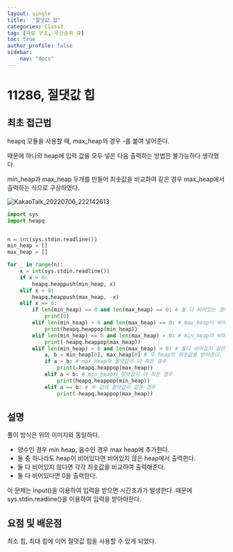 ```yaml
---
layout: single
title:  "절댓값 힙"
categories: Class3
tag: [자료 구조, 우선순위 큐]
toc: true
author_profile: false
sidebar: 
    nav: "docs"
---
```


# 11286, 절댓값 힙

## 최초 접근법

heapq 모듈을 사용할 때, max_heap의 경우 -를 붙여 넣어준다. 

때문에 하나의 heap에 입력 값을 모두 넣은 다음 출력하는 방법은 불가능하다 생각했다. 

min_heap과 max_heap 두개를 만들어 최솟값을 비교하여 같은 경우 max_heap에서 출력하는 식으로 구상하였다. 

![KakaoTalk_20220706_222142613](../../images/2022-07-06-absolute_heap/KakaoTalk_20220706_222142613.jpg)

```python
import sys
import heapq


n = int(sys.stdin.readline())
min_heap = []
max_heap = []

for _ in range(n):
    x = int(sys.stdin.readline())
    if x > 0:
        heapq.heappush(min_heap, x)
    elif x < 0:
        heapq.heappush(max_heap, -x)
    elif x == 0:
        if len(min_heap) == 0 and len(max_heap) == 0: # 둘 다 비어있는 경우
            print(0)
        elif len(min_heap) > 0 and len(max_heap) == 0: # max_heap이 비어있는 경우
            print(heapq.heappop(min_heap))
        elif len(min_heap) == 0 and len(max_heap) > 0: # min_heap이 비어있는 경우
            print(-heapq.heappop(max_heap))
        elif len(min_heap) > 0 and len(max_heap) > 0: # 둘다 비어있지 않은 경우
            a, b = min_heap[0], max_heap[0] # 두 heap의 최솟값을 받아온다.
            if a > b: # max_heap의 절댓값이 더 작은 경우
                print(-heapq.heappop(max_heap))
            elif a < b: # min_heap의 절댓값이 더 작은 경우
                print(heapq.heappop(min_heap))
            elif a == b: # 두 값의 절댓값이 같은 경우
                print(-heapq.heappop(max_heap))
```

## 설명

풀이 방식은 위의 이미지와 동일하다. 

- 양수인 경우 min heap, 음수인 경우 max heap에 추가한다.
- 둘 중 하나라도 heap이 비어있다면 비어있지 않은 heap에서 출력한다. 
- 둘 다 비어있지 않다면 각각 최솟값을 비교하여 출력해준다. 
- 둘 다 비어있다면 0을 출력한다.  

이 문제는 input()을 이용하여 입력을 받으면 시간초과가 발생한다. 때문에 sys.stdin.readline()을 이용하여 입력을 받아야한다. 

## 요점 및 배운점

최소 힙, 최대 힙에 이어 절댓값 힙을 사용할 수 있게 되었다. 
